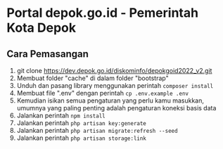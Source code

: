 # Portal depok.go.id - Pemerintah Kota Depok

## Cara Pemasangan
1. git clone https://dev.depok.go.id/diskominfo/depokgoid2022_v2.git
2. Membuat folder "cache" di dalam folder "bootstrap"
3. Unduh dan pasang library menggunakan perintah `composer install`
4. Membuat file ".env" dengan perintah `cp .env.example .env`
5. Kemudian isikan semua pengaturan yang perlu kamu masukkan, umumnya yang paling penting adalah pengaturan koneksi basis data
6. Jalankan perintah `npm install`
7. Jalankan perintah `php artisan key:generate`
8. Jalankan perintah `php artisan migrate:refresh --seed`
9. Jalankan perintah `php artisan storage:link`
